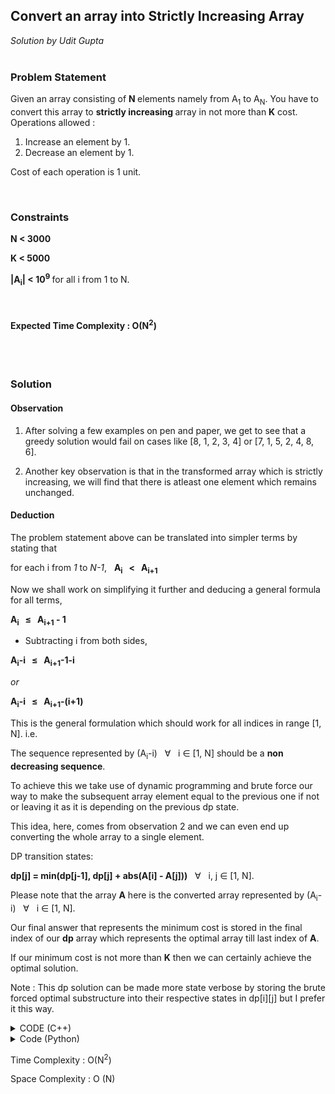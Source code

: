 <h2> Convert an array into Strictly Increasing Array </h2>
<i> Solution by Udit Gupta </i>

</br>
<br>

<h3> Problem Statement </h3>

Given an array consisting of <b> N </b> elements namely from A<sub>1</sub> to A<sub>N</sub>. You have to convert this array to <strong>strictly increasing </strong> array in not more than <strong> K</strong> cost. 
Operations allowed :
1. Increase an element by 1.
2. Decrease an element by 1.

Cost of each operation is 1 unit.

</br>

<h3> Constraints </h3>

<b> N < 3000 </b>
  
<b> K < 5000 </b>
  
<b> |A<sub>i</sub>| < 10<sup>9</sup> </b> for all i from 1 to N.
  
</br>

<h4> Expected Time Complexity : O(N<sup>2</sup>) </h4>
  
  </hr>
  </br>
  
<br>

<h3> Solution </h3>

<h4> Observation </h4>
  <p>
    
  1. After solving a few examples on pen and paper, we get to see that a greedy solution would fail on cases like [8, 1, 2, 3, 4] or [7, 1, 5, 2, 4, 8, 6].
  
  2. Another key observation is that in the transformed array which is strictly increasing, we will find that  there is atleast one element which remains unchanged. 
  </p>
  
<h4> Deduction </h4>

The problem statement above can be translated into simpler terms by stating that 

for each i from _1_ to _N-1_,  &nbsp; **A<sub>i</sub> &nbsp; < &nbsp; A<sub>i+1</sub>**

Now we shall work on simplifying it further and deducing a general formula for all terms, 

**A<sub>i</sub> &nbsp; &le; &nbsp; A<sub>i+1</sub> - 1**

- Subtracting i from both sides, 

**A<sub>i</sub>-i &nbsp; &le; &nbsp; A<sub>i+1</sub>-1-i**

_or_

**A<sub>i</sub>-i &nbsp; &le; &nbsp; A<sub>i+1</sub>-(i+1)**

This is the general formulation which should work for all indices in range [1, N].
i.e.  

The sequence represented by (A<sub>i</sub>-i) &nbsp; &forall; &nbsp; i &isin; [1, N] should be a **non decreasing sequence**.

To achieve this we take use of dynamic programming and brute force our way to make the subsequent array element equal to the previous one if not or leaving it as it is depending on the previous dp state. 

This idea, here, comes from observation 2 and we can even end up converting the whole array to a single element. 


DP transition states:

**dp[j] = min(dp[j-1], dp[j] + abs(A[i] - A[j]))** &nbsp; &forall; &nbsp; i, j &isin; [1, N]. 

Please note that the array **A** here is the converted array represented by (A<sub>i</sub>-i) &nbsp; &forall; &nbsp; i &isin; [1, N]. 

Our final answer that represents the minimum cost is stored in the final index of our **dp** array which represents the optimal array till last index of **A**.

If our minimum cost is not more than **K** then we can certainly achieve the optimal solution.

Note : This dp solution can be made more state verbose by storing the brute forced optimal substructure into their respective states in dp[i][j] but I prefer it this way. 

<!--  C++ code  -->
<details>
  <summary> CODE (C++) </summary>
    <code>
    ```cpp
    print("hello world!")
    ```
    </code>
</details>
<!--  Python code  -->
<details>
    <summary> Code (Python) </summary>
    <code>
    ```python
    print("hello world!")
    ```
    </code>
</details>



Time Complexity : O(N<sup>2</sup>)

Space Complexity : O (N)




  
  
